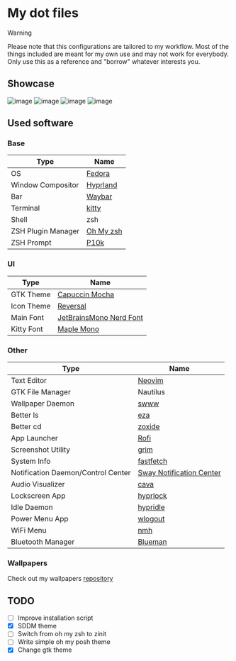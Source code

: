 # My dot files

> [!WARNING]
> Please note that this configurations are tailored to my workflow. Most of the things included are meant for my own use and may not work for everybody.
> Only use this as a reference and "borrow" whatever interests you.

## Showcase

![image](https://muizzyranking.github.io/images/Assets/nvim-show.png)
![image](https://muizzyranking.github.io/images/Assets/spotiy.png)
![image](https://muizzyranking.github.io/images/Assets/home.png)
![image](https://muizzyranking.github.io/images/Assets/rofi.png)

## Used software

### Base

| Type               | Name                                                  |
| ------------------ | ----------------------------------------------------- |
| OS                 | [Fedora](https://fedoraproject.org/://archlinux.org/) |
| Window Compositor  | [Hyprland](https://hyprland.org/)                     |
| Bar                | [Waybar](https://github.com/Alexays/Waybar)           |
| Terminal           | [kitty](https://github.com/kovidgoyal/kitty)          |
| Shell              | zsh                                                   |
| ZSH Plugin Manager | [Oh My zsh](https://ohmyz.sh/)                        |
| ZSH Prompt         | [P10k](https://github.com/romkatv/powerlevel10k)      |

### UI

| Type       | Name                                                                |
| ---------- | ------------------------------------------------------------------- |
| GTK Theme  | [Capuccin Mocha](https://github.com/catppuccin/gtk)                 |
| Icon Theme | [Reversal](https://github.com/yeyushengfan258/Reversal-icon-theme)  |
| Main Font  | [JetBrainsMono Nerd Font](https://www.nerdfonts.com/font-downloads) |
| Kitty Font | [Maple Mono](https://github.com/subframe7536/maple-font)            |

### Other

| Type                               | Name                                                                             |
| ---------------------------------- | -------------------------------------------------------------------------------- |
| Text Editor                        | [Neovim](https://neovim.io/)                                                     |
| GTK File Manager                   | Nautilus                                                                         |
| Wallpaper Daemon                   | [swww](https://github.com/LGFae/swww)                                            |
| Better ls                          | [eza](https://github.com/eza-community/eza)                                      |
| Better cd                          | [zoxide](https://github.com/ajeetdsouza/zoxide)                                  |
| App Launcher                       | [Rofi](https://github.com/davatorium/rofi)                                       |
| Screenshot Utility                 | [grim](https://github.com/emersion/grim)                                         |
| System Info                        | [fastfetch](https://github.com/fastfetch-cli/fastfetch)                          |
| Notification Daemon/Control Center | [Sway Notification Center](https://github.com/ErikReider/SwayNotificationCenter) |
| Audio Visualizer                   | [cava](https://github.com/karlstav/cava)                                         |
| Lockscreen App                     | [hyprlock](https://github.com/hyprwm/hyprlock)                                   |
| Idle Daemon                        | [hypridle](https://github.com/hyprwm/hypridle)                                   |
| Power Menu App                     | [wlogout](https://github.com/ArtsyMacaw/wlogout)                                 |
| WiFi Menu                          | [nmh](https://github.com/defname/rofi-iwd-wifi-menu)                             |
| Bluetooth Manager                  | [Blueman](https://github.com/blueman-project/blueman)                            |

### Wallpapers

Check out my wallpapers [repository](https://github.com/muizzyranking/images)

## TODO

- [ ] Improve installation script
- [x] SDDM theme
- [ ] Switch from oh my zsh to zinit
- [ ] Write simple oh my posh theme
- [x] Change gtk theme
